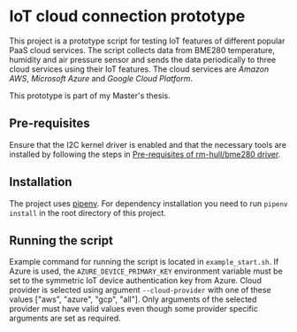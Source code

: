 # IoT cloud connection prototype

This project is a prototype script for testing IoT features of different
popular PaaS cloud services. The script collects data from BME280
temperature, humidity and air pressure sensor and sends the data
periodically to three cloud services using their IoT features. The cloud
services are *Amazon AWS*, *Microsoft Azure* and *Google Cloud Platform*.

This prototype is part of my Master's thesis.


## Pre-requisites

Ensure that the I2C kernel driver is enabled and that the necessary
tools are installed by following the steps in [Pre-requisites of
rm-hull/bme280 driver](https://github.com/rm-hull/bme280#pre-requisites).


## Installation

The project uses [pipenv](https://pipenv.pypa.io/en/latest/). For
dependency installation you need to run `pipenv install` in the root
directory of this project.


## Running the script

Example command for running the script is located in
`example_start.sh`. If Azure is used, the `AZURE_DEVICE_PRIMARY_KEY`
environment variable must be set to the symmetric IoT device
authentication key from Azure. Cloud provider is selected using argument
`--cloud-provider` with one of these values ["aws", "azure", "gcp",
"all"]. Only arguments of the selected provider must have valid values
even though some provider specific arguments are set as required.
